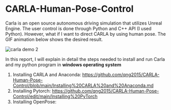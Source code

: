 # CARLA-Human-Pose-Control
Carla is an open source autonomous driving simulation that utilizes Unreal Engine. The user control is done through Python and C++ API (I used Python). However, what if I want to direct CARLA by using human pose. The GIF animation below shows the desired result.

![carla demo 2](https://user-images.githubusercontent.com/60516143/130524752-5bbe301a-4c64-4288-aa7c-51baf4955a6a.gif)

In this report, I will explain in detail the steps needed to install and run Carla and my python program in **windows operating system**
1) Installing CARLA and Anaconda: https://github.com/qng2015/CARLA-Human-Pose-Control/blob/main/Installing%20CARLA%20and%20Anaconda.md
2) Installing Pytorch: https://github.com/qng2015/CARLA-Human-Pose-Control/edit/main/Installing%20PyTorch
3) Installing OpenPose: 

